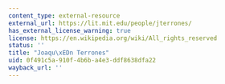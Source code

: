 ```yaml
---
content_type: external-resource
external_url: https://lit.mit.edu/people/jterrones/
has_external_license_warning: true
license: https://en.wikipedia.org/wiki/All_rights_reserved
status: ''
title: "Joaqu\xEDn Terrones"
uid: 0f491c5a-910f-4b6b-a4e3-ddf8638dfa22
wayback_url: ''
---
```

